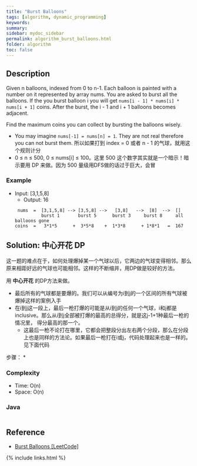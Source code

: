 ```yaml
---
title: "Burst Balloons"
tags: [algorithm, dynamic_programming]
keywords:
summary:
sidebar: mydoc_sidebar
permalink: algorithm_burst_balloons.html
folder: algorithm
toc: false
---
```


## Description
Given n balloons, indexed from 0 to n-1. Each balloon is painted with a number on it represented by array nums. 
You are asked to burst all the balloons. If the you burst balloon i you will get `nums[i - 1] * nums[i] * nums[i + 1]` coins. 
After the burst, the i - 1 and i + 1 balloons becomes adjacent.

Find the maximum coins you can collect by bursting the balloons wisely.

* You may imagine `nums[-1] = nums[n] = 1`. They are not real therefore you can not burst them. 所以如果打到 index = 0 或者 
n - 1 的气球，就用这个规则计分
* 0 ≤ n ≤ 500, 0 ≤ nums[i] ≤ 100。这里 500 这个数字其实就是一个暗示！暗示要用 DP 来做。因为 500 量级用DFS做的话过于巨大，会冒

### Example
* Input: [3,1,5,8]
  * Output: 16
  ```
   nums  =  [3,1,5,8] --> [3,5,8] -->   [3,8]   -->  [8]  -->  []
            burst 1       burst 5      burst 3     burst 8     all balloons gone
  coins  =   3*1*5      +  3*5*8    +  1*3*8      + 1*8*1   =  167
  ```

## Solution: 中心开花 DP
这一题的难点在于，如何处理爆掉某一个气球以后，它两边的气球变得相邻。那么原来相距好远的气球也可能相邻。这样的不断缩并，用DP做是较好的方法。

用 **中心开花** 的DP方法来做。
* 最后所有的气球都是要爆的。我们可以从编号为i到j的一个区间的所有气球被爆掉这样的案例入手
* 在i到j这一段上，最后一枪打爆的可能是从i到j的任何一个气球，i和j都是inclusive。那么从i到j全部被打爆的最高的总得分，就是这j-1+1种最后一枪的情况里，
得分最高的那一个。
  * 这最后一枪不论打在哪里，它都会把整段分出左右两个分段，那么在分段上也是同样的方法论。如果最后一枪打在i或j，代码处理起来也是一样的。见下面代码

步骤：
* 

### Complexity
* Time: O(n)
* Space: O(n)

### Java
```java

```

## Reference
* [Burst Balloons [LeetCode]](https://leetcode.com/problems/burst-balloons/description/)

{% include links.html %}
